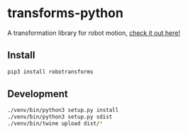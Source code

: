 # transforms-python
A transformation library for robot motion, [check it out here!](https://github.com/Nova-Dynamics/transforms-python)

## Install
```bash
pip3 install robotransforms
```

## Development
```bash
./venv/bin/python3 setup.py install
./venv/bin/python3 setup.py sdist
./venv/bin/twine upload dist/*
```

